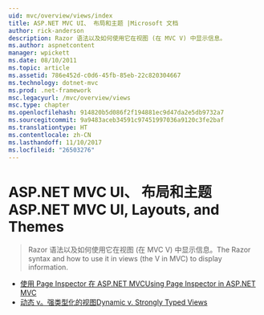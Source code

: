 ```yaml
---
uid: mvc/overview/views/index
title: ASP.NET MVC UI、 布局和主题 |Microsoft 文档
author: rick-anderson
description: Razor 语法以及如何使用它在视图 (在 MVC V) 中显示信息。
ms.author: aspnetcontent
manager: wpickett
ms.date: 08/10/2011
ms.topic: article
ms.assetid: 786e452d-c0d6-45fb-85eb-22c820304667
ms.technology: dotnet-mvc
ms.prod: .net-framework
msc.legacyurl: /mvc/overview/views
msc.type: chapter
ms.openlocfilehash: 914820b5d086f2f194881ec9d47da2e5db9732a7
ms.sourcegitcommit: 9a9483aceb34591c97451997036a9120c3fe2baf
ms.translationtype: HT
ms.contentlocale: zh-CN
ms.lasthandoff: 11/10/2017
ms.locfileid: "26503276"
---
```

<a name="aspnet-mvc-ui-layouts-and-themes"></a><span data-ttu-id="75152-103">ASP.NET MVC UI、 布局和主题</span><span class="sxs-lookup"><span data-stu-id="75152-103">ASP.NET MVC UI, Layouts, and Themes</span></span>
====================
> <span data-ttu-id="75152-104">Razor 语法以及如何使用它在视图 (在 MVC V) 中显示信息。</span><span class="sxs-lookup"><span data-stu-id="75152-104">The Razor syntax and how to use it in views (the V in MVC) to display information.</span></span>


- [<span data-ttu-id="75152-105">使用 Page Inspector 在 ASP.NET MVC</span><span class="sxs-lookup"><span data-stu-id="75152-105">Using Page Inspector in ASP.NET MVC</span></span>](using-page-inspector-in-aspnet-mvc.md)
- [<span data-ttu-id="75152-106">动态 v。强类型化的视图</span><span class="sxs-lookup"><span data-stu-id="75152-106">Dynamic v. Strongly Typed Views</span></span>](dynamic-v-strongly-typed-views.md)
